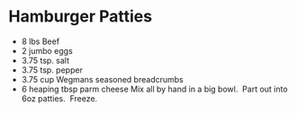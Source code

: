 # Hamburger Patties

* 8 lbs Beef
* 2 jumbo eggs
* 3.75 tsp. salt
* 3.75 tsp. pepper
* 3.75 cup Wegmans seasoned breadcrumbs
* 6 heaping tbsp parm cheese
Mix all by hand in a big bowl.  Part out into 6oz patties.  Freeze.
